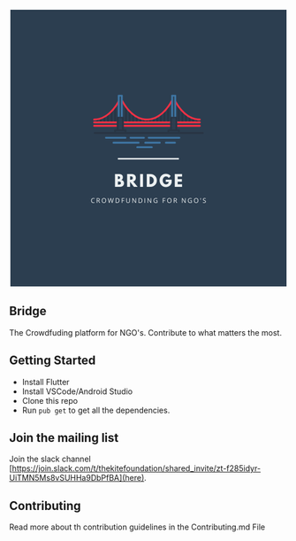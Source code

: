 <p align="center">
	<img src="docs/images/Bridge.png"/>
</p>

## Bridge

The Crowdfuding platform for NGO's. Contribute to what matters the most.

## Getting Started

* Install Flutter
* Install VSCode/Android Studio
* Clone this repo
* Run ```pub get``` to get all the dependencies.

## Join the mailing list 

Join the slack channel [https://join.slack.com/t/thekitefoundation/shared_invite/zt-f285idyr-UiTMN5Ms8vSUHHa9DbPfBA](here).

## Contributing

Read more about th contribution guidelines in the Contributing.md File
